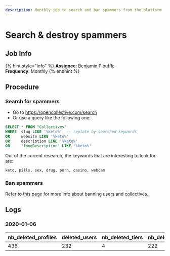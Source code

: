 ```yaml
---
description: Monthly job to search and ban spammers from the platform
---
```


# Search & destroy spammers

## Job Info

{% hint style="info" %}
**Assignee**: Benjamin Piouffle  
**Frequency**: Monthly
{% endhint %}

## Procedure

### Search for spammers

* Go to [https://opencollective.com/search ](https://opencollective.com/search)
* Or use a query like the following one:

```sql
SELECT * FROM "Collectives"
WHERE  slug LIKE '%keto%'  -- replate by searched keywords
OR     website LIKE '%keto%'
OR     description LIKE '%keto%'
OR     "longDescription" LIKE '%keto%'
```

Out of the current research, the keywords that are interesting to look for are:

```text
keto, pills, sex, drug, porn, casino, webcam
```

### Ban spammers

Refer to [this page](../moderation.md#ban-users-and-collectives-permanently) for more info about banning users and collectives.

## Logs

### 2020-01-06

| nb\_deleted\_profiles | deleted\_users | nb\_deleted\_tiers | nb\_deleted\_members | nb\_deleted\_updates | nb\_deleted\_payment\_methods | nb\_deleted\_connected\_accounts | nb\_deleted\_conversations | nb\_deleted\_conversation\_followers | nb\_deleted\_comments | nb\_deleted\_expenses | nb\_deleted\_applications | nb\_deleted\_orders | nb\_deleted\_notifications | nb\_deleted\_users | deleted\_profiles\_ids |
| :--- | :--- | :--- | :--- | :--- | :--- | :--- | :--- | :--- | :--- | :--- | :--- | :--- | :--- | :--- | :--- |
| 438 | 232 | 4 | 222 | 50 | 172 | 0 | 0 | 0 | 0 | 12 | 1 | 0 | 0 | 232 | {70569,47767,47782,73216,73224,74094,70572,73238,66133,47874,47886,47894,75077,49114,75085,70091,74111,49125,69238,75076,51551,51552,51554,51559,75103,74403,21276,75110,27255,27257,27258,27259,57090,57087,25974,67019,57108,48105,48114,48137,48124,55619,55623,46031,77340,49261,49285,58618,45240,75293,58634,61253,50092,59919,50094,46887,59930,50111,46134,46138,77396,51149,50120,49417,49418,48411,50506,50520,48556,75304,50535,48568,39075,50836,77459,77461,40399,75812,73420,73428,48673,55732,55737,48689,55750,55756,50217,50223,55763,50250,45634,46503,47609,45676,47611,68381,48782,48775,47649,47653,45732,57282,48798,48807,57307,49756,55857,73473,75821,75824,73466,46632,49798,49824,44619,44630,44792,44789,44793,45896,44980,46770,50375,46771,46767,47186,45093,48981,49100,47645,55892,60101,55896,75447,55899,60106,51051,51269,51444,61416,77562,68972,53859,60136,53861,53001,53862,61428,60147,77589,77598,54821,54824,77627,57431,71503,62462,76045,57449,68307,62477,62489,62497,72239,72243,72244,56032,60221,60224,72265,56048,60235,62519,57540,62521,62523,67091,67092,67093,67097,67106,67105,52216,57575,62536,57585,57587,67129,52365,52378,52391,76121,52509,52537,53182,65589,52692,53867,77773,53873,65611,52849,54041,53883,77794,77796,53887,65620,58998,72353,77797,66331,65635,67218,66351,67915,67223,77843,67237,67496,67244,61698,53190,53335,77853,71537,57689,64669,67755,67536,53367,62668,62673,66424,67769,64705,67772,64706,67560,70099,71587,67567,73496,70103,71593,71595,67931,70114,60498,53644,53497,53650,53504,53526,53630,57805,76276,56381,76285,60550,68006,70779,67405,76360,57838,63632,66548,63886,66550,63888,70808,63890,63893,66559,72469,72474,72659,63904,63905,66573,72673,63675,64902,60657,61886,61887,64911,61890,72489,73061,58009,61901,69796,53886,53949,78044,78052,78061,60717,78065,78088,71001,78034,58121,54166,54167,76508,62980,58147,71767,69447,58154,59473,63007,60813,73110,60832,69417,59505,62054,59523,69435,59547,78295,62083,62096,62099,78315,78321,70389,78421,76717,58286,76726,56794,64089,76744,76755,56826,58334,58335,76789,76790,69592,61004,61006,59724,69599,66762,71197,78454,71200,71202,66767,61025,78471,54298,78481,78515,54296,54303,54320,54463,71995,58443,58444,61041,54498,71242,56967,61047,66770,61049,54583,58475,54609,54607,72829,66055,66062,59761,54791,54917,66799,63189,62272,62276,54955,62289,63210,55144,55150,66832,65398,66844,55405,55412,76957,78755,72075,72080,55517,78829,78830,76992,77002,79011,79009,79030,79032,79029,79028,69203,69199,79244,79240,79287,79286,79281,79299,69966,72081,72090,73671,73673,73927,73928,74607,74626,73956,72672,73726,74676,74682,74446,74879,75127,75337} |


